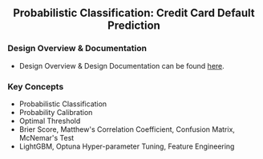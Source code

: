 ## <div align="center">Probabilistic Classification: Credit Card Default Prediction

### Design Overview & Documentation
* Design Overview & Design Documentation can be found [here](https://www.datascienceportfol.io/ani_dharmarajan/projects/1).

### Key Concepts
* Probabilistic Classification
* Probability Calibration
* Optimal Threshold
* Brier Score, Matthew's Correlation Coefficient, Confusion Matrix,  McNemar's Test
* LightGBM, Optuna Hyper-parameter Tuning, Feature Engineering
